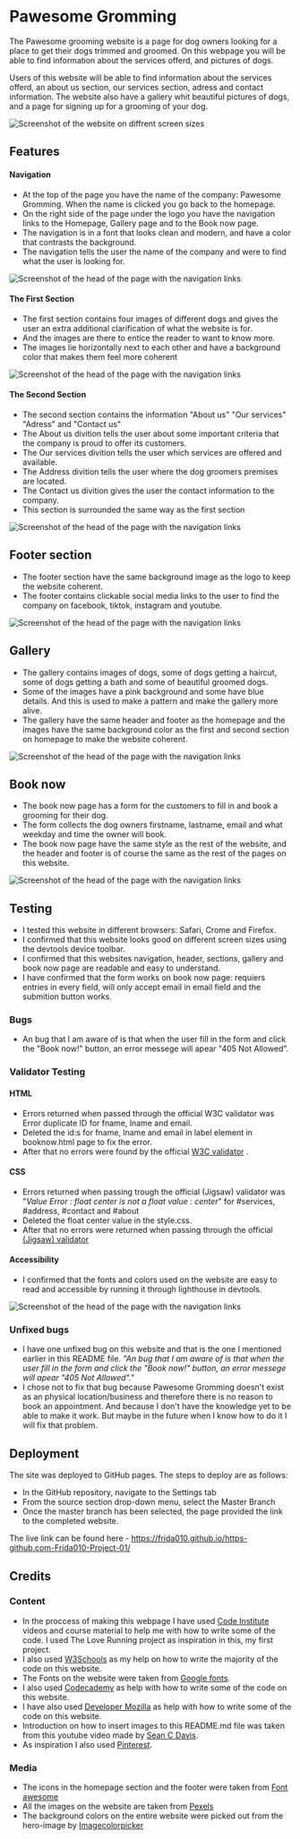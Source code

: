 

# Pawesome Gromming

The Pawesome grooming website is a page for dog owners looking for a place to get their dogs trimmed and groomed. 
On this webpage you will be able to find information about the services offerd, and pictures of dogs. 

Users of this website will be able to find information about the services offerd, an about us section, our services section, adress and contact information. 
The website also have a gallery whit beautiful pictures of dogs, and a page for signing up for a grooming of your dog. 





![Screenshot of the website on diffrent screen sizes](https://user-images.githubusercontent.com/129947589/240224368-f3df4d6c-56c3-4511-86f6-7504b14fc42b.png)


## Features

#### Navigation
- At the top of the page you have the name of the company: Pawesome Gromming. When the name is clicked you go back to the homepage.  
- On the right side of the page under the logo you have the navigation links to the Homepage, Gallery page and to the Book now page.
- The navigation is in a font that looks clean and modern, and have a color that contrasts the background. 
- The navigation tells the user the name of the company and were to find what the user is looking for. 




![Screenshot of the head of the page with the navigation links](https://user-images.githubusercontent.com/129947589/240234347-cce2a09d-5ead-4da6-b04f-ab8b63c1c9e8.png)
#### The First Section

- The first section contains four images of different dogs and gives the user an extra additional clarification of what the website is for. 
- And the images are there to entice the reader to want to know more.
- The images lie horizontally next to each other and have a background color that makes them feel more coherent 


![Screenshot of the head of the page with the navigation links](https://user-images.githubusercontent.com/129947589/240246270-81552f50-e2fc-4462-80d7-0d371ac00f3c.png)
#### The Second Section

- The second section contains the information "About us" "Our services" "Adress" and "Contact us"
- The About us divition tells the user about some important criteria that the company is proud to offer its customers. 
- The Our services divition tells the user which services are offered and available.
- The Address divition tells the user where the dog groomers premises are located. 
- The Contact us divition gives the user the contact information to the company. 
- This section is surrounded the same way as the first section 


![Screenshot of the head of the page with the navigation links](https://user-images.githubusercontent.com/129947589/240256588-26c75357-d96e-4ec0-a9c2-1dd2c5d8ec70.png)
## Footer section
- The footer section have the same background image as the logo to keep the website coherent. 
-  The footer contains clickable social media links to the user to find the company on facebook, tiktok, instagram and youtube. 


![Screenshot of the head of the page with the navigation links](https://user-images.githubusercontent.com/129947589/240261458-9d13d883-7322-46eb-9b51-2b1f057c25aa.png)
## Gallery

- The gallery contains images of dogs, some of dogs getting a haircut, some of dogs getting a bath and some of beautiful groomed dogs. 
- Some of the images have a pink background and some have blue details. And this is used to make a pattern and make the gallery more alive. 
- The gallery have the same header and footer as the homepage and the images have the same background color as the first and second section on homepage to make the website coherent. 


![Screenshot of the head of the page with the navigation links](https://user-images.githubusercontent.com/129947589/240269693-36cef54c-5cd5-41b2-a9d4-5b0d8c9203b8.png)
## Book now 

- The book now page has a form for the customers to fill in and book a grooming for their dog. 
- The form collects the dog owners firstname, lastname, email and what weekday and time the owner will book. 
- The book now page have the same style as the rest of the website, and the header and footer is of course the same as the rest of the pages on this website. 


![Screenshot of the head of the page with the navigation links](https://user-images.githubusercontent.com/129947589/240274004-5516d0f9-03ee-46d7-8c38-5522d47fef1e.png)
## Testing
- I tested this website in different browsers: Safari, Crome and Firefox.
- I confirmed that this website looks good on different screen sizes using the devtools device toolbar. 
- I confirmed that this websites navigation, header, sections, gallery and book now page are readable and easy to understand.  
- I have confirmed that the form works on book now page: requiers entries in every field, will only accept email in email field and the submition button works. 

### Bugs
- An bug that I am aware of is that when the user fill in the form and click the "Book now!" button, an error messege will apear "405 Not Allowed". 


### Validator Testing

#### HTML
- Errors returned when passed through the official W3C validator was Error duplicate ID for fname, lname and email.  
- Deleted the id:s for fname, lname and email in label element in booknow.html page to fix the error. 
- After that no errors were found by the official [W3C validator](https://validator.w3.org/nu/?doc=https%3A%2F%2Ffrida010.github.io%2Fhttps-github.com-Frida010-Project-01%2F) . 

#### CSS
- Errors returned when passing trough the official (Jigsaw) validator was "_Value Error : float center is not a float value : center_" for #services, #address, #contact and #about
- Deleted the float center value in the style.css. 
- After that no errors were returned when passing through the official [(Jigsaw) validator](https://jigsaw.w3.org/css-validator/validator?uri=https%3A%2F%2F8000-frida010-https-githubco-u98cxrzf2k.us2.codeanyapp.com%2F&profile=css3svg&usermedium=all&warning=1&vextwarning=&lang=en)

#### Accessibility
- I confirmed that the fonts and colors used on the website are easy to read and accessible by running it through lighthouse in devtools. 


![Screenshot of the head of the page with the navigation links](https://user-images.githubusercontent.com/129947589/240354381-66ecd364-a9df-4332-87c1-25fac1a7c561.png)
### Unfixed bugs

- I have one unfixed bug on this website and that is the one I mentioned earlier in this README file. _"An bug that I am aware of is that when the user fill in the form and click the "Book now!" button, an error messege will apear "405 Not Allowed"."_
- I chose not to fix that bug because Pawesome Gromming doesn't exist as an physical location/business and therefore there is no reason to book an appointment. And because I don't have the knowledge yet to be able to make it work. But maybe in the future when I know how to do it I will fix that problem. 
## Deployment

The site was deployed to GitHub pages. The steps to deploy are as follows:
- In the GitHub repository, navigate to the Settings tab
- From the source section drop-down menu, select the Master Branch
- Once the master branch has been selected, the page provided the link to the completed website.

The live link can be found here - https://frida010.github.io/https-github.com-Frida010-Project-01/

## Credits


### Content
- In the proccess of making this webpage I have used [Code Institute](https://codeinstitute.net/) videos and course material to help me with how to write some of the code. I used The Love Running project as inspiration in this, my first project. 
- I also used [W3Schools](https://www.w3schools.com/) as my help on how to write the majority of the code on this website. 
- The Fonts on the website were taken from [Google fonts](https://fonts.google.com/).
- I also used [Codecademy](https://www.codecademy.com/) as help with how to write some of the code on this website. 
- I have also used [Developer Mozilla](https://developer.mozilla.org/en-US/) as help with how to write some of the code on this website. 
- Introduction on how to insert images to this README.md file was taken from this youtube video made by [Sean C Davis](https://www.youtube.com/watch?v=Ljj1wGFJqPY&ab_channel=SeanCDavis).
- As inspiration I also used [Pinterest](https://www.pinterest.com/). 

### Media
- The icons in the homepage section and the footer were taken from [Font awesome](https://fontawesome.com/)
- All the images on the website are taken from [Pexels](https://www.pexels.com/)
- The background colors on the entire website were picked out from the hero-image by [Imagecolorpicker](https://imagecolorpicker.com/) 

